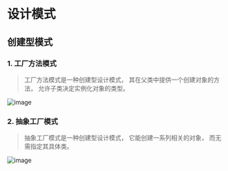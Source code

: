 # 设计模式

## 创建型模式
### 1. 工厂方法模式
>工厂方法模式是一种创建型设计模式， 其在父类中提供一个创建对象的方法， 允许子类决定实例化对象的类型。

![image](https://refactoringguru.cn/images/patterns/diagrams/factory-method/structure.png)

### 2. 抽象工厂模式
>抽象工厂模式是一种创建型设计模式， 它能创建一系列相关的对象， 而无需指定其具体类。

![image](https://refactoringguru.cn/images/patterns/diagrams/abstract-factory/structure.png)